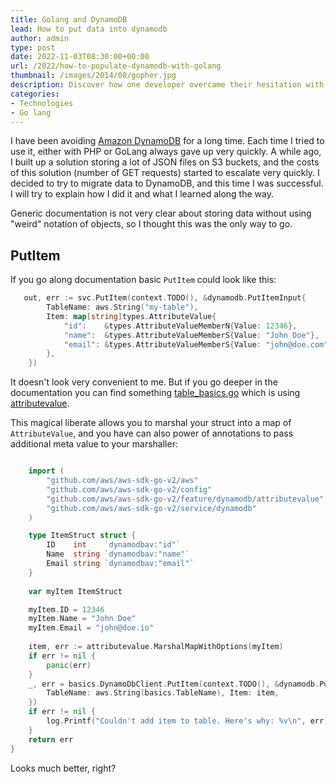 ```yaml
---
title: Golang and DynamoDB 
lead: How to put data into dynamodb
author: admin
type: post
date: 2022-11-03T08:30:00+00:00
url: /2022/how-to-populate-dynamodb-with-golang
thumbnail: /images/2014/08/gopher.jpg
description: Discover how one developer overcame their hesitation with Amazon DynamoDB and successfully migrated data from expensive S3 storage. Learn their tips and tricks for storing JSON data without resorting to unconventional object notation, as detailed in this insightful blog post.
categories:
- Technologies
- Go lang
---
```

I have been avoiding [Amazon DynamoDB](https://aws.amazon.com/dynamodb/) for a long time. Each time I tried to use it, either with PHP or GoLang always gave up very quickly.
A while ago, I built up a solution storing a lot of JSON files on S3 buckets, and the costs of this solution (number of GET requests) started to escalate very quickly. I decided to try to migrate data to DynamoDB, and this time I was successful. I will try to explain how I did it and what I learned along the way.

<!--more-->

Generic documentation is not very clear about storing data without using "weird" notation of objects, so I thought this was the only way to go.

## PutItem
If you go along documentation basic `PutItem` could look like this:

```GO
   out, err := svc.PutItem(context.TODO(), &dynamodb.PutItemInput{
        TableName: aws.String("my-table"),
        Item: map[string]types.AttributeValue{
            "id":    &types.AttributeValueMemberN{Value: 12346},
            "name":  &types.AttributeValueMemberS{Value: "John Doe"},
            "email": &types.AttributeValueMemberS{Value: "john@doe.com"},
        },
    })
```
It doesn't look very convenient to me. But if you go deeper in the documentation you can find something 
[table_basics.go](https://github.com/awsdocs/aws-doc-sdk-examples/blob/main/gov2/dynamodb/actions/table_basics.go) which is using [attributevalue](https://pkg.go.dev/github.com/aws/aws-sdk-go-v2/feature/dynamodb/attributevalue#MarshalMapWithOptions).

This magical liberate allows you to marshal your struct into a map of `AttributeValue`, and you have can also power of annotations to pass additional meta value to your marshaller:

```GO

    import (
        "github.com/aws/aws-sdk-go-v2/aws"
        "github.com/aws/aws-sdk-go-v2/config"
        "github.com/aws/aws-sdk-go-v2/feature/dynamodb/attributevalue"
        "github.com/aws/aws-sdk-go-v2/service/dynamodb"
    )

    type ItemStruct struct {
        ID    int    `dynamodbav:"id"`
        Name  string `dynamodbav:"name"`
        Email string `dynamodbav:"email"`
    }
	
	var myItem ItemStruct

	myItem.ID = 12346
	myItem.Name = "John Doe"
	myItem.Email = "john@doe.io"
				
    item, err := attributevalue.MarshalMapWithOptions(myItem)
	if err != nil {
		panic(err)
	}
	_, err = basics.DynamoDbClient.PutItem(context.TODO(), &dynamodb.PutItemInput{
		TableName: aws.String(basics.TableName), Item: item,
	})
	if err != nil {
		log.Printf("Couldn't add item to table. Here's why: %v\n", err)
	}
	return err
}

```

Looks much better, right?